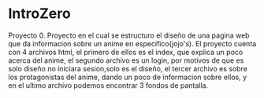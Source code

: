 # IntroZero
Proyecto 0.
Proyecto en el cual se estructuro el diseño de una pagina web que da informacion sobre un anime en especifico(jojo's).
El proyecto cuenta con 4 archivos html, el primero de ellos es el index, que explica un poco acerca del anime, el segundo archivo es un login,
por motivos de que es solo diseño no iniciara sesion,solo es el diseño, el tercer archivo es sobre los protagonistas del anime, dando un poco de informacion sobre ellos,  y en el ultimo archivo
podemos encontrar 3 fondos de pantalla.
